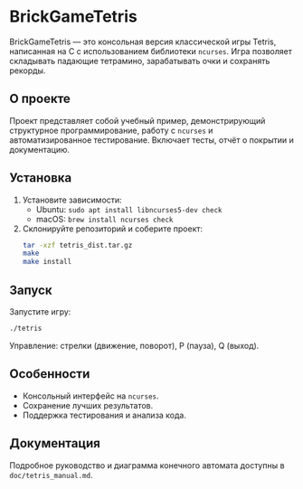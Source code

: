 # BrickGameTetris

BrickGameTetris — это консольная версия классической игры Tetris, написанная на C с использованием библиотеки `ncurses`. Игра позволяет складывать падающие тетрамино, зарабатывать очки и сохранять рекорды.

## О проекте
Проект представляет собой учебный пример, демонстрирующий структурное программирование, работу с `ncurses` и автоматизированное тестирование. Включает тесты, отчёт о покрытии и документацию.

## Установка
1. Установите зависимости:
   - Ubuntu: `sudo apt install libncurses5-dev check`
   - macOS: `brew install ncurses check`
2. Склонируйте репозиторий и соберите проект:
   ```bash
   tar -xzf tetris_dist.tar.gz
   make
   make install
   ```

## Запуск
Запустите игру:
```bash
./tetris
```
Управление: стрелки (движение, поворот), P (пауза), Q (выход).

## Особенности
- Консольный интерфейс на `ncurses`.
- Сохранение лучших результатов.
- Поддержка тестирования и анализа кода.

## Документация
Подробное руководство и диаграмма конечного автомата доступны в `doc/tetris_manual.md`.
